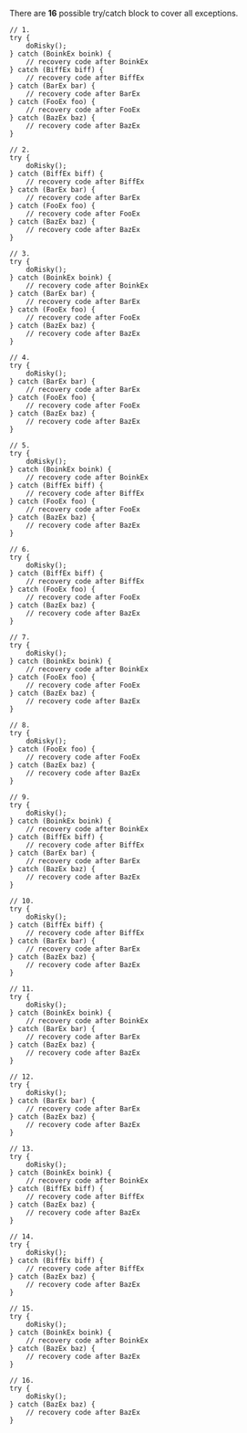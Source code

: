 There are **16** possible try/catch block to cover all exceptions.

    // 1.
    try {
        doRisky();
    } catch (BoinkEx boink) {
        // recovery code after BoinkEx
    } catch (BiffEx biff) {
        // recovery code after BiffEx
    } catch (BarEx bar) {
        // recovery code after BarEx
    } catch (FooEx foo) {
        // recovery code after FooEx
    } catch (BazEx baz) {
        // recovery code after BazEx
    }
<!-- -->
    // 2.
    try {
        doRisky();
    } catch (BiffEx biff) {
        // recovery code after BiffEx
    } catch (BarEx bar) {
        // recovery code after BarEx
    } catch (FooEx foo) {
        // recovery code after FooEx
    } catch (BazEx baz) {
        // recovery code after BazEx
    }
<!-- -->
    // 3.
    try {
        doRisky();
    } catch (BoinkEx boink) {
        // recovery code after BoinkEx
    } catch (BarEx bar) {
        // recovery code after BarEx
    } catch (FooEx foo) {
        // recovery code after FooEx
    } catch (BazEx baz) {
        // recovery code after BazEx
    }
<!-- -->
    // 4.
    try {
        doRisky();
    } catch (BarEx bar) {
        // recovery code after BarEx
    } catch (FooEx foo) {
        // recovery code after FooEx
    } catch (BazEx baz) {
        // recovery code after BazEx
    }
<!-- -->
    // 5.
    try {
        doRisky();
    } catch (BoinkEx boink) {
        // recovery code after BoinkEx
    } catch (BiffEx biff) {
        // recovery code after BiffEx
    } catch (FooEx foo) {
        // recovery code after FooEx
    } catch (BazEx baz) {
        // recovery code after BazEx
    }
<!-- -->
    // 6.
    try {
        doRisky();
    } catch (BiffEx biff) {
        // recovery code after BiffEx
    } catch (FooEx foo) {
        // recovery code after FooEx
    } catch (BazEx baz) {
        // recovery code after BazEx
    }
<!-- -->
    // 7.
    try {
        doRisky();
    } catch (BoinkEx boink) {
        // recovery code after BoinkEx
    } catch (FooEx foo) {
        // recovery code after FooEx
    } catch (BazEx baz) {
        // recovery code after BazEx
    }
<!-- -->
    // 8.
    try {
        doRisky();
    } catch (FooEx foo) {
        // recovery code after FooEx
    } catch (BazEx baz) {
        // recovery code after BazEx
    }
<!-- -->
    // 9.
    try {
        doRisky();
    } catch (BoinkEx boink) {
        // recovery code after BoinkEx
    } catch (BiffEx biff) {
        // recovery code after BiffEx
    } catch (BarEx bar) {
        // recovery code after BarEx
    } catch (BazEx baz) {
        // recovery code after BazEx
    }
<!-- -->
    // 10.
    try {
        doRisky();
    } catch (BiffEx biff) {
        // recovery code after BiffEx
    } catch (BarEx bar) {
        // recovery code after BarEx
    } catch (BazEx baz) {
        // recovery code after BazEx
    }
<!-- -->
    // 11.
    try {
        doRisky();
    } catch (BoinkEx boink) {
        // recovery code after BoinkEx
    } catch (BarEx bar) {
        // recovery code after BarEx
    } catch (BazEx baz) {
        // recovery code after BazEx
    }
<!-- -->
    // 12.
    try {
        doRisky();
    } catch (BarEx bar) {
        // recovery code after BarEx
    } catch (BazEx baz) {
        // recovery code after BazEx
    }
<!-- -->
    // 13.
    try {
        doRisky();
    } catch (BoinkEx boink) {
        // recovery code after BoinkEx
    } catch (BiffEx biff) {
        // recovery code after BiffEx
    } catch (BazEx baz) {
        // recovery code after BazEx
    }
<!-- -->
    // 14.
    try {
        doRisky();
    } catch (BiffEx biff) {
        // recovery code after BiffEx
    } catch (BazEx baz) {
        // recovery code after BazEx
    }
<!-- -->
    // 15.
    try {
        doRisky();
    } catch (BoinkEx boink) {
        // recovery code after BoinkEx
    } catch (BazEx baz) {
        // recovery code after BazEx
    }
<!-- -->
    // 16.
    try {
        doRisky();
    } catch (BazEx baz) {
        // recovery code after BazEx
    }
